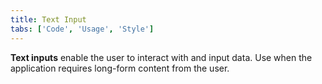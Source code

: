 ```yaml
---
title: Text Input
tabs: ['Code', 'Usage', 'Style']
---
```


**Text inputs** enable the user to interact with and input data. Use when the application requires long-form content from the user.

<component
    name="Text Input"
    component="text-input"
    variation="text-input"
    experimental="true"
    >
</component>

<component
    name="Text Area"
    component="text-area"
    variation="text-area"
    experimental="true"
    >
</component>

<component-docs component="text-input" experimental="true"></component-docs>

